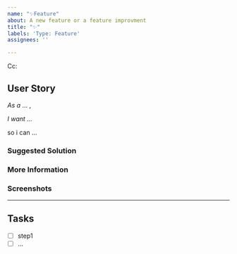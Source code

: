 ```yaml
---
name: "✨Feature"
about: A new feature or a feature improvment
title: "✨"
labels: 'Type: Feature'
assignees: ''

---
```


<!-- These comments automatically delete -->

<!-- **Tip:** Delete parts that are not relevant -->

<!-- Next to Cc:, @ mention users who should be in the loop -->

Cc:
<!-- add intended user/stakeholder next to **As a** -->

## User Story
*As a* ... ,

*I want ...*

so i can ...

### Suggested Solution
<!-- Describe the solution you'd like -->

### More Information
<!-- Add any other context here. -->

### Screenshots
<!-- If applicable, add screenshots to help explain your problem. -->

---

##  Tasks
<!--Add GitHub tasks -->

- [ ] step1
- [ ] ...
